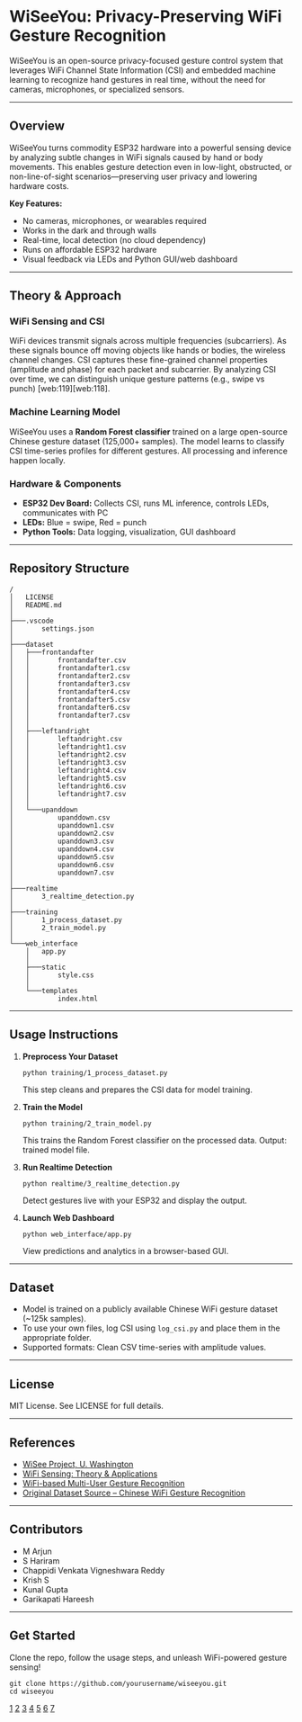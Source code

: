 # WiSeeYou: Privacy-Preserving WiFi Gesture Recognition

WiSeeYou is an open-source privacy-focused gesture control system that leverages WiFi Channel State Information (CSI) and embedded machine learning to recognize hand gestures in real time, without the need for cameras, microphones, or specialized sensors.

---

## Overview

WiSeeYou turns commodity ESP32 hardware into a powerful sensing device by analyzing subtle changes in WiFi signals caused by hand or body movements. This enables gesture detection even in low-light, obstructed, or non-line-of-sight scenarios—preserving user privacy and lowering hardware costs.

**Key Features:**
- No cameras, microphones, or wearables required
- Works in the dark and through walls
- Real-time, local detection (no cloud dependency)
- Runs on affordable ESP32 hardware
- Visual feedback via LEDs and Python GUI/web dashboard

---

## Theory & Approach

### WiFi Sensing and CSI

WiFi devices transmit signals across multiple frequencies (subcarriers). As these signals bounce off moving objects like hands or bodies, the wireless channel changes. CSI captures these fine-grained channel properties (amplitude and phase) for each packet and subcarrier. By analyzing CSI over time, we can distinguish unique gesture patterns (e.g., swipe vs punch) [web:119][web:118].

### Machine Learning Model

WiSeeYou uses a **Random Forest classifier** trained on a large open-source Chinese gesture dataset (125,000+ samples). The model learns to classify CSI time-series profiles for different gestures. All processing and inference happen locally.

### Hardware & Components

- **ESP32 Dev Board:** Collects CSI, runs ML inference, controls LEDs, communicates with PC
- **LEDs:** Blue = swipe, Red = punch
- **Python Tools:** Data logging, visualization, GUI dashboard

---

## Repository Structure

```
/
│   LICENSE
│   README.md
│
├───.vscode
│       settings.json
│
├───dataset
│   ├───frontandafter
│   │       frontandafter.csv
│   │       frontandafter1.csv
│   │       frontandafter2.csv
│   │       frontandafter3.csv
│   │       frontandafter4.csv
│   │       frontandafter5.csv
│   │       frontandafter6.csv
│   │       frontandafter7.csv
│   │
│   ├───leftandright
│   │       leftandright.csv
│   │       leftandright1.csv
│   │       leftandright2.csv
│   │       leftandright3.csv
│   │       leftandright4.csv
│   │       leftandright5.csv
│   │       leftandright6.csv
│   │       leftandright7.csv
│   │
│   └───upanddown
│           upanddown.csv
│           upanddown1.csv
│           upanddown2.csv
│           upanddown3.csv
│           upanddown4.csv
│           upanddown5.csv
│           upanddown6.csv
│           upanddown7.csv
│
├───realtime
│       3_realtime_detection.py
│
├───training
│       1_process_dataset.py
│       2_train_model.py
│
└───web_interface
    │   app.py
    │
    ├───static
    │       style.css
    │
    └───templates
            index.html
```

---

## Usage Instructions

1. **Preprocess Your Dataset**
   ```
   python training/1_process_dataset.py
   ```
   This step cleans and prepares the CSI data for model training.

2. **Train the Model**
   ```
   python training/2_train_model.py
   ```
   This trains the Random Forest classifier on the processed data. Output: trained model file.

3. **Run Realtime Detection**
   ```
   python realtime/3_realtime_detection.py
   ```
   Detect gestures live with your ESP32 and display the output.

4. **Launch Web Dashboard**
   ```
   python web_interface/app.py
   ```
   View predictions and analytics in a browser-based GUI.

---

## Dataset

- Model is trained on a publicly available Chinese WiFi gesture dataset (~125k samples).
- To use your own files, log CSI using `log_csi.py` and place them in the appropriate folder.
- Supported formats: Clean CSV time-series with amplitude values.

---

## License

MIT License. See LICENSE for full details.

---

## References

- [WiSee Project, U. Washington](https://wisee.cs.washington.edu)  
- [WiFi Sensing: Theory & Applications](https://en.wikipedia.org/wiki/Channel_state_information)  
- [WiFi-based Multi-User Gesture Recognition](https://ieeexplore.ieee.org/document/8908808)  
- [Original Dataset Source – Chinese WiFi Gesture Recognition](link-to-dataset-if-public)

---

## Contributors

- M Arjun
- S Hariram
- Chappidi Venkata Vigneshwara Reddy
- Krish S
- Kunal Gupta
- Garikapati Hareesh

---

## Get Started

Clone the repo, follow the usage steps, and unleash WiFi-powered gesture sensing!

```
git clone https://github.com/yourusername/wiseeyou.git
cd wiseeyou
```


[1](https://ieeexplore.ieee.org/ielaam/7755/9346168/8908808-aam.pdf)
[2](https://pmc.ncbi.nlm.nih.gov/articles/PMC6165566/)
[3](https://dl.acm.org/doi/10.1145/3463504)
[4](https://arxiv.org/pdf/2106.00857.pdf)
[5](https://www.youtube.com/watch?v=VZ7Nz942yAY)
[6](https://wisee.cs.washington.edu)
[7](https://raghavhv.wordpress.ncsu.edu/files/2018/06/mobisys18-31-hampapur.pdf)
